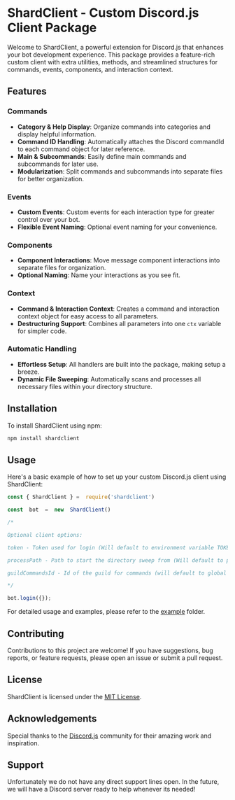 
# ShardClient - Custom Discord.js Client Package

Welcome to ShardClient, a powerful extension for Discord.js that enhances your bot development experience. This package provides a feature-rich custom client with extra utilities, methods, and streamlined structures for commands, events, components, and interaction context.

## Features

### Commands
- **Category & Help Display**: Organize commands into categories and display helpful information.
- **Command ID Handling**: Automatically attaches the Discord commandId to each command object for later reference.
- **Main & Subcommands**: Easily define main commands and subcommands for later use.
- **Modularization**: Split commands and subcommands into separate files for better organization.

### Events
- **Custom Events**: Custom events for each interaction type for greater control over your bot.
- **Flexible Event Naming**: Optional event naming for your convenience.

### Components
- **Component Interactions**: Move message component interactions into separate files for organization.
- **Optional Naming**: Name your interactions as you see fit.

### Context
- **Command & Interaction Context**: Creates a command and interaction context object for easy access to all parameters.
- **Destructuring Support**: Combines all parameters into one `ctx` variable for simpler code.

### Automatic Handling
- **Effortless Setup**: All handlers are built into the package, making setup a breeze.
- **Dynamic File Sweeping**: Automatically scans and processes all necessary files within your directory structure.

## Installation

To install ShardClient using npm:

```bash
npm install shardclient
```
## Usage

Here's a basic example of how to set up your custom Discord.js client using ShardClient:

```javascript
const { ShardClient } =  require('shardclient')

const  bot  =  new  ShardClient()

/*

Optional client options:

token - Token used for login (Will default to environment variable TOKEN)

processPath - Path to start the directory sweep from (Will default to process root)

guildCommandsId - Id of the guild for commands (will default to global commands)

*/

bot.login({}); 
```
For detailed usage and examples, please refer to the [example](./example/) folder.

## Contributing

Contributions to this project are welcome! If you have suggestions, bug reports, or feature requests, please open an issue or submit a pull request.

## License

ShardClient is licensed under the [MIT License](./LICENSE).

## Acknowledgements

Special thanks to the [Discord.js](https://discord.js.org/) community for their amazing work and inspiration.

## Support

Unfortunately we do not have any direct support lines open. In the future, we will have a Discord server ready to help whenever its needed!